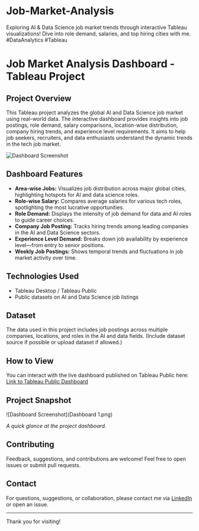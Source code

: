 # Job-Market-Analysis
Exploring AI &amp; Data Science job market trends through interactive Tableau visualizations! Dive into role demand, salaries, and top hiring cities with me. #DataAnalytics #Tableau
# Job Market Analysis Dashboard - Tableau Project

## Project Overview
This Tableau project analyzes the global AI and Data Science job market using real-world data. The interactive dashboard provides insights into job postings, role demand, salary comparisons, location-wise distribution, company hiring trends, and experience level requirements. It aims to help job seekers, recruiters, and data enthusiasts understand the dynamic trends in the tech job market.

![Dashboard Screenshot](images/dashboard.jpg)

## Dashboard Features
- **Area-wise Jobs:** Visualizes job distribution across major global cities, highlighting hotspots for AI and data science roles.
- **Role-wise Salary:** Compares average salaries for various tech roles, spotlighting the most lucrative opportunities.
- **Role Demand:** Displays the intensity of job demand for data and AI roles to guide career choices.
- **Company Job Posting:** Tracks hiring trends among leading companies in the AI and Data Science sectors.
- **Experience Level Demand:** Breaks down job availability by experience level—from entry to senior positions.
- **Weekly Job Postings:** Shows temporal trends and fluctuations in job market activity over time.

## Technologies Used
- Tableau Desktop / Tableau Public
- Public datasets on AI and Data Science job listings

## Dataset
The data used in this project includes job postings across multiple companies, locations, and roles in the AI and data fields. (Include dataset source if possible or upload dataset if allowed.)

## How to View
You can interact with the live dashboard published on Tableau Public here:  
[Link to Tableau Public Dashboard](https://public.tableau.com/views/JobMarketAnalysis_17582245916530/Dashboard1)

## Project Snapshot
![Dashboard Screenshot](Dashboard 1.png)

*A quick glance at the project dashboard.*

## Contributing
Feedback, suggestions, and contributions are welcome! Feel free to open issues or submit pull requests.

## Contact
For questions, suggestions, or collaboration, please contact me via [LinkedIn](https://www.linkedin.com/in/yourprofile) or open an issue.

---

Thank you for visiting!

